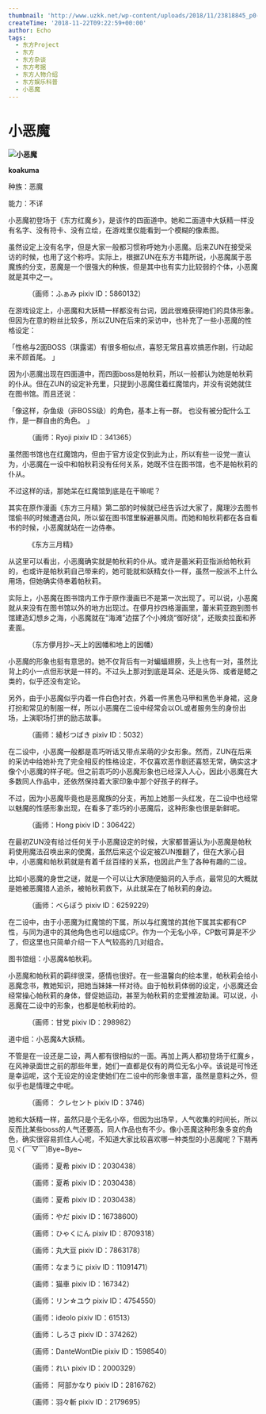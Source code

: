 ```yaml
---
thumbnail: 'http://www.uzkk.net/wp-content/uploads/2018/11/23818845_p0-825x510.jpg'
createTime: '2018-11-22T09:22:59+00:00'
author: Echo
tags:
  - 东方Project
  - 东方
  - 东方杂谈
  - 东方考据
  - 东方人物介绍
  - 东方娱乐科普
  - 小恶魔
---
```


# 小恶魔

![](http://www.uzkk.net/wp-content/uploads/2018/11/Clipboard02.jpg)**小恶魔**

**koakuma**

种族：恶魔

能力：不详

小恶魔初登场于《东方红魔乡》，是该作的四面道中。她和二面道中大妖精一样没有名字、没有符卡、没有立绘，在游戏里仅能看到一个模糊的像素图。

虽然设定上没有名字，但是大家一般都习惯称呼她为小恶魔。后来ZUN在接受采访的时候，也用了这个称呼。实际上，根据ZUN在东方书籍所说，小恶魔属于恶魔族的分支，恶魔是一个很强大的种族，但是其中也有实力比较弱的个体，小恶魔就是其中之一。

<figure>
  <img src="http://www.uzkk.net/wp-content/uploads/2018/11/60405503_p0-646x1024.jpg" alt=""/>
  <figcaption>（画师：ふぁみ pixiv ID：5860132）</figcaption>
</figure>

在游戏设定上，小恶魔和大妖精一样都没有台词，因此很难获得她们的具体形象。但因为在意的粉丝比较多，所以ZUN在后来的采访中，也补充了一些小恶魔的性格设定：

「性格与2面BOSS（琪露诺）有很多相似点，喜怒无常且喜欢搞恶作剧，行动起来不顾首尾。 」

因为小恶魔出现在四面道中，而四面boss是帕秋莉，所以一般都认为她是帕秋莉的仆从。但在ZUN的设定补充里，只提到小恶魔住着红魔馆内，并没有说她就住在图书馆。而且还说：

「像这样，杂鱼级（非BOSS级）的角色，基本上有一群。 也没有被分配什么工作，是一群自由的角色。 」

<figure>
  <img src="http://www.uzkk.net/wp-content/uploads/2018/11/14125876_p0.jpg" alt=""/>
  <figcaption>（画师：Ryoji pixiv ID：341365）</figcaption>
</figure>

虽然图书馆也在红魔馆内，但由于官方设定仅到此为止，所以有些一设党一直认为，小恶魔在一设中和帕秋莉没有任何关系，她既不住在图书馆，也不是帕秋莉的仆从。

不过这样的话，那她呆在红魔馆到底是在干嘛呢？

其实在原作漫画《东方三月精》第二部的时候就已经告诉过大家了，魔理沙去图书馆偷书的时候遭遇台风，所以留在图书馆里躲避暴风雨。而她和帕秋莉都在各自看书的时候，小恶魔就站在一边侍奉。

<figure>
  <img src="http://www.uzkk.net/wp-content/uploads/2018/11/20180720172140-1024x530.png" alt=""/>
  <figcaption>《东方三月精》</figcaption>
</figure>

从这里可以看出，小恶魔确实就是帕秋莉的仆从。或许是蕾米莉亚指派给帕秋莉的，也或许是帕秋莉自己带来的，她可能就和妖精女仆一样，虽然一般派不上什么用场，但她确实侍奉着帕秋莉。

实际上，小恶魔在图书馆内工作于原作漫画已不是第一次出现了。可以说，小恶魔就从来没有在图书馆以外的地方出现过。在儚月抄四格漫画里，蕾米莉亚跑到图书馆建造幻想乡之海，小恶魔就在“海滩”边摆了个小摊烧“御好烧”，还贩卖拉面和荞麦面。

<figure>
  <img src="http://www.uzkk.net/wp-content/uploads/2018/11/190500vnr9e4eyrenja3yu-372x1024.jpg" alt=""/>
  <figcaption>（东方儚月抄~天上的因幡和地上的因幡）</figcaption>
</figure>

小恶魔的形象也挺有意思的。她不仅背后有一对蝙蝠翅膀，头上也有一对，虽然比背上的小一点但形状是一样的。不过头上那对到底是耳朵、还是头饰、或者是鳃之类的，似乎还没有定论。

另外，由于小恶魔似乎内着一件白色衬衣，外着一件黑色马甲和黑色半身裙，这身打扮和常见的制服一样，所以小恶魔在二设中经常会以OL或者服务生的身份出场，上演职场打拼的励志故事。

<figure>
  <img src="http://www.uzkk.net/wp-content/uploads/2018/11/21789364_p0.jpg" alt=""/>
  <figcaption>（画师：綾杉つばき pixiv ID：5032）</figcaption>
</figure>

在二设中，小恶魔一般都是乖巧听话又带点呆萌的少女形象。然而，ZUN在后来的采访中给她补充了完全相反的性格设定，不仅喜欢恶作剧还喜怒无常，确实这才像个小恶魔的样子呢。但之前乖巧的小恶魔形象也已经深入人心，因此小恶魔在大多数同人作品中，还依然保持着大家印象中那个好孩子的样子。

不过，因为小恶魔毕竟也是恶魔族的分支，再加上她那一头红发，在二设中也经常以魅魔的性感形象出现，在看多了乖巧的小恶魔后，这种形象也很是新鲜呢。

<figure>
  <img src="http://www.uzkk.net/wp-content/uploads/2018/11/35739531_p0-1024x698.jpg" alt=""/>
  <figcaption>（画师：Hong pixiv ID：306422）</figcaption>
</figure>

在最初ZUN没有给过任何关于小恶魔设定的时候，大家都普遍认为小恶魔是帕秋莉使用魔法召唤出来的使魔，虽然后来这个设定被ZUN推翻了，但在大家心目中，小恶魔和帕秋莉就是有着千丝百缕的关系，也因此产生了各种有趣的二设。

比如小恶魔的身世之谜，就是一个可以让大家随便脑洞的入手点，最常见的大概就是她被恶魔猎人追杀，被帕秋莉救下，从此就呆在了帕秋莉的身边。

<figure>
  <img src="http://www.uzkk.net/wp-content/uploads/2018/11/50027865_p0-730x1024.png" alt=""/>
  <figcaption>（画师：べらぼう pixiv ID：6259229）</figcaption>
</figure>

在二设中，由于小恶魔为红魔馆的下属，所以与红魔馆的其他下属其实都有CP性，与同为道中的其他角色也可以组成CP。作为一个无名小卒，CP数可算是不少了，但这里也只简单介绍一下人气较高的几对组合。

图书馆组：小恶魔&帕秋莉。

小恶魔和帕秋莉的羁绊很深，感情也很好。在一些温馨向的绘本里，帕秋莉会给小恶魔念书，教她知识，把她当妹妹一样对待。由于帕秋莉体弱的设定，小恶魔还会经常操心帕秋莉的身体，督促她运动，甚至为帕秋莉的恋爱推波助澜。可以说，小恶魔在二设中的形象，也都是帕秋莉给的。

<figure>
  <img src="http://www.uzkk.net/wp-content/uploads/2018/11/47802448_p0-732x1024.jpg" alt=""/>
  <figcaption>（画师：甘党 pixiv ID：298982）</figcaption>
</figure>

道中组：小恶魔&大妖精。

不管是在一设还是二设，两人都有很相似的一面。再加上两人都初登场于红魔乡，在风神录面世之前的那些年里，她们一直都是仅有的两位无名小卒。该说是可怜还是幸运呢，这个无设定的设定使她们在二设中的形象很丰富，虽然是意料之外，但似乎也是情理之中呢。

<figure>
  <img src="http://www.uzkk.net/wp-content/uploads/2018/11/47521491_p0.jpg" alt=""/>
  <figcaption>（画师： クレセント pixiv ID：3746）</figcaption>
</figure>

她和大妖精一样，虽然只是个无名小卒，但因为出场早，人气收集的时间长，所以反而比某些boss的人气还要高，同人作品也有不少。像小恶魔这种形象多变的角色，确实很容易抓住人心呢，不知道大家比较喜欢哪一种类型的小恶魔呢？下期再见ヾ(￣▽￣)Bye~Bye~

<figure>
  <img src="http://www.uzkk.net/wp-content/uploads/2018/11/65485601_p0-725x1024.jpg" alt=""/>
  <figcaption>（画师：夏希 pixiv ID：2030438）</figcaption>
</figure>

<figure>
  <img src="http://www.uzkk.net/wp-content/uploads/2018/11/68480186_p0.png" alt=""/>
  <figcaption>（画师：夏希 pixiv ID：2030438）</figcaption>
</figure>

<figure>
  <img src="http://www.uzkk.net/wp-content/uploads/2018/11/66352082_p0.jpg" alt=""/>
  <figcaption>（画师：夏希 pixiv ID：2030438）</figcaption>
</figure>

<figure>
  <img src="http://www.uzkk.net/wp-content/uploads/2018/11/58646303_p0-721x1024.png" alt=""/>
  <figcaption>（画师：やだ pixiv ID：16738600）</figcaption>
</figure>

<figure>
  <img src="http://www.uzkk.net/wp-content/uploads/2018/11/59740584_p0-721x1024.png" alt=""/>
  <figcaption>（画师：ひゃくにん pixiv ID：8709318）</figcaption>
</figure>

<figure>
  <img src="http://www.uzkk.net/wp-content/uploads/2018/11/57705595_p0-1024x656.png" alt=""/>
  <figcaption>（画师：丸大豆 pixiv ID：7863178）</figcaption>
</figure>

<figure>
  <img src="http://www.uzkk.net/wp-content/uploads/2018/11/55355085_p0-640x1024.png" alt=""/>
  <figcaption>（画师：なまうに pixiv ID：11091471）</figcaption>
</figure>

<figure>
  <img src="http://www.uzkk.net/wp-content/uploads/2018/11/48172108_p0.jpg" alt=""/>
  <figcaption>（画师：猫車 pixiv ID：167342）</figcaption>
</figure>

<figure>
  <img src="http://www.uzkk.net/wp-content/uploads/2018/11/36805888_p0.jpg" alt=""/>
  <figcaption>（画师：リン☆ユウ pixiv ID：4754550）</figcaption>
</figure>

<figure>
  <img src="http://www.uzkk.net/wp-content/uploads/2018/11/32310751_p0-1024x719.png" alt=""/>
  <figcaption>（画师：ideolo pixiv ID：61513）</figcaption>
</figure>

<figure>
  <img src="http://www.uzkk.net/wp-content/uploads/2018/11/27795527_p0.png" alt=""/>
  <figcaption>（画师：しろさ pixiv ID：374262）</figcaption>
</figure>

<figure>
  <img src="http://www.uzkk.net/wp-content/uploads/2018/11/47782446_p0-724x1024.jpg" alt=""/>
  <figcaption>（画师：DanteWontDie pixiv ID：1598540）</figcaption>
</figure>

<figure>
  <img src="http://www.uzkk.net/wp-content/uploads/2018/11/49266019_p0.jpg" alt=""/>
  <figcaption>（画师：れい pixiv ID：2000329）</figcaption>
</figure>

<figure>
  <img src="http://www.uzkk.net/wp-content/uploads/2018/11/23818845_p0-1024x800.jpg" alt=""/>
  <figcaption>（画师： 阿部かなり pixiv ID：2816762）</figcaption>
</figure>

<figure>
  <img src="http://www.uzkk.net/wp-content/uploads/2018/11/67863722_p0-1024x724.png" alt=""/>
  <figcaption>（画师：羽々斬 pixiv ID：2179695）</figcaption>
</figure>
